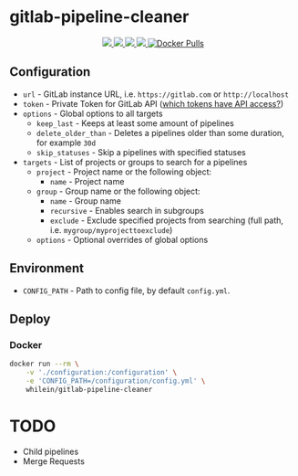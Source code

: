 # gitlab-pipeline-cleaner
<div align="center">
  <a href="https://github.com/whilein/gitlab-pipeline-cleaner/blob/master/LICENSE">
    <img src="https://img.shields.io/github/license/whilein/gitlab-pipeline-cleaner">
  </a>

  <a href="https://discord.gg/ANEHruraCc">
    <img src="https://img.shields.io/discord/819859288049844224?logo=discord">
  </a>

  <a href="https://github.com/whilein/gitlab-pipeline-cleaner/issues">
    <img src="https://img.shields.io/github/issues/whilein/gitlab-pipeline-cleaner">
  </a>

  <a href="https://github.com/whilein/gitlab-pipeline-cleaner/pulls">
    <img src="https://img.shields.io/github/issues-pr/whilein/gitlab-pipeline-cleaner">
  </a>
  <a href="https://hub.docker.com/r/whilein/gitlab-pipeline-cleaner">
    <img alt="Docker Pulls" src="https://img.shields.io/docker/pulls/whilein/gitlab-pipeline-cleaner" />
  </a>
</div>

## Configuration
- `url` - GitLab instance URL, i.e. `https://gitlab.com` or `http://localhost`
- `token` - Private Token for GitLab API ([which tokens have API access?](https://docs.gitlab.com/ee/security/token_overview.html#available-scopes))
- `options` - Global options to all targets
    - `keep_last` - Keeps at least some amount of pipelines
    - `delete_older_than` - Deletes a pipelines older than some duration, for example `30d`
    - `skip_statuses` - Skip a pipelines with specified statuses
- `targets` - List of projects or groups to search for a pipelines
    - `project` - Project name or the following object:
        - `name` - Project name
    - `group` - Group name or the following object:
        - `name` - Group name
        - `recursive` - Enables search in subgroups
        - `exclude` - Exclude specified projects from searching (full path, i.e. `mygroup/myprojecttoexclude`)
    - `options` - Optional overrides of global options

## Environment
- `CONFIG_PATH` - Path to config file, by default `config.yml`.

## Deploy

### Docker
```bash
docker run --rm \
    -v './configuration:/configuration' \
    -e 'CONFIG_PATH=/configuration/config.yml' \
    whilein/gitlab-pipeline-cleaner
```

# TODO
- Child pipelines
- Merge Requests